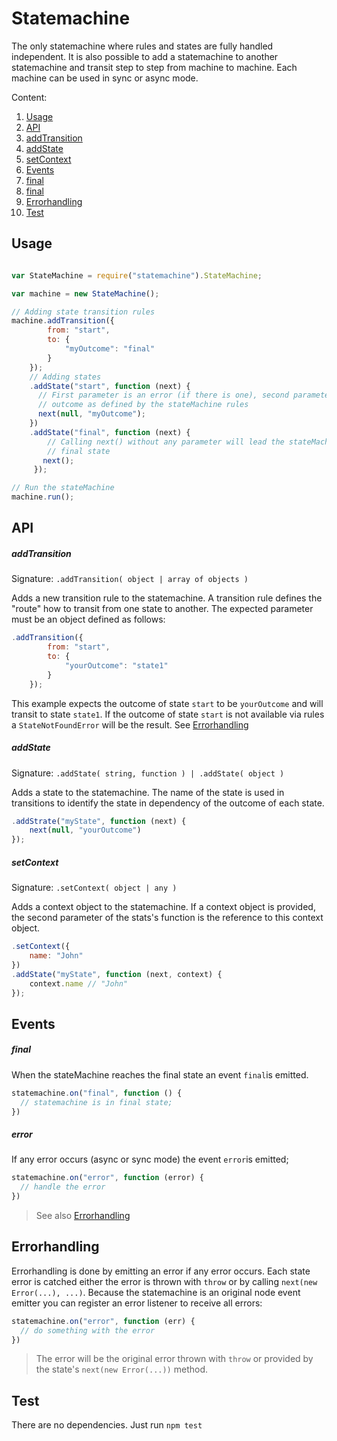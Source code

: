 # Statemachine

The only statemachine where rules and states are fully handled independent.
It is also possible to add a statemachine to another statemachine and transit
step to step from machine to machine. Each machine can be used in sync or async
mode.

Content:

1. [Usage](#usage)
1. [API](#api)
  1. [addTransition](#addtransition)
  1. [addState](#addstate)
  1. [setContext](#setcontext)
1. [Events](#events)
  1. [final](#final)
  1. [final](#error)
1. [Errorhandling](#errorhandling)
1. [Test](#test)

## Usage

```js

var StateMachine = require("statemachine").StateMachine;

var machine = new StateMachine();

// Adding state transition rules
machine.addTransition({
        from: "start",
        to: {
            "myOutcome": "final"
        }
    });
    // Adding states
    .addState("start", function (next) {
      // First parameter is an error (if there is one), second parameter is the
      // outcome as defined by the stateMachine rules
      next(null, "myOutcome");
    })
    .addState("final", function (next) {
        // Calling next() without any parameter will lead the stateMachine to
        // final state
       next();
     });

// Run the stateMachine
machine.run();

```

## API

##### addTransition

Signature: `.addTransition( object | array of objects )`

Adds a new transition rule to the statemachine. A transition rule defines the "route"
how to transit from one state to another. The expected parameter must be an object defined
as follows:

```js
.addTransition({
        from: "start",
        to: {
            "yourOutcome": "state1"
        }
    });
```

This example expects the outcome of state `start` to be `yourOutcome` and will transit to state
`state1`. If the outcome of state `start` is not available via rules a
`StateNotFoundError` will be the result. See [Errorhandling](#errorhandling)

##### addState

Signature: `.addState( string, function ) | .addState( object )`

Adds a state to the statemachine. The name of the state is used in transitions to
identify the state in dependency of the outcome of each state.

```js
.addStrate("myState", function (next) {
    next(null, "yourOutcome")
});
```


##### setContext

Signature: `.setContext( object | any )`

Adds a context object to the statemachine. If a context object is provided,
the second parameter of the stats's function is the reference to this context object.

```js
.setContext({
    name: "John"
})
.addState("myState", function (next, context) {
    context.name // "John"
});
```

## Events

##### final

When the stateMachine reaches the final state an event `final`is emitted.

```js
statemachine.on("final", function () {
  // statemachine is in final state;
})
```

##### error

If any error occurs (async or sync mode) the event `error`is emitted;

```js
statemachine.on("error", function (error) {
  // handle the error
})
```
> See also [Errorhandling](#errorhandling)

## Errorhandling

Errorhandling is done by emitting an error if any error occurs.
Each state error is catched either the error is thrown with `throw` or by
calling `next(new Error(...), ...)`.
Because the statemachine is an original node event emitter you can register
an error listener to receive all errors:

```js
statemachine.on("error", function (err) {
  // do something with the error
})
```

> The error will be the original error thrown with `throw` or provided by the
state's `next(new Error(...))` method.


## Test

There are no dependencies. Just run `npm test`
